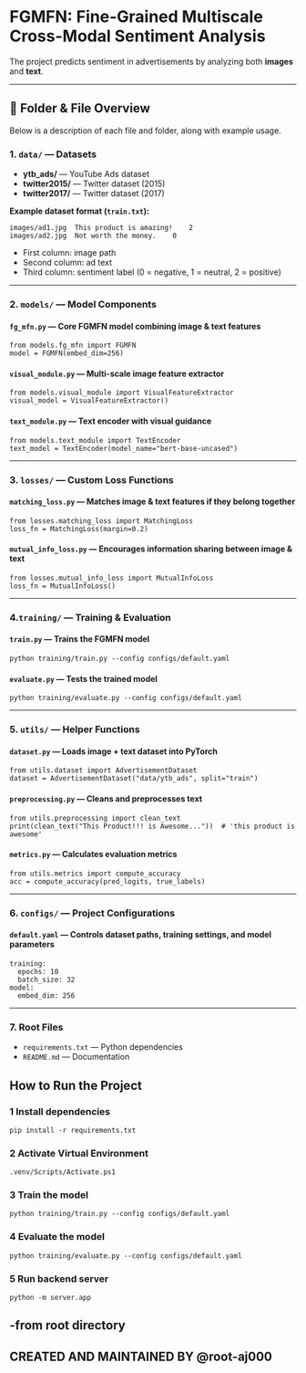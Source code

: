 
# FGMFN: Fine-Grained Multiscale Cross-Modal Sentiment Analysis

The project predicts sentiment in advertisements by analyzing both **images** and **text**.

---

## 📂 Folder & File Overview

Below is a description of each file and folder, along with example usage.



### 1. `data/` — Datasets
- **ytb_ads/** — YouTube Ads dataset  
- **twitter2015/** — Twitter dataset (2015)  
- **twitter2017/** — Twitter dataset (2017)  

**Example dataset format (`train.txt`):**
```
images/ad1.jpg	This product is amazing!	2 
images/ad2.jpg	Not worth the money.	0

```

- First column: image path  
- Second column: ad text  
- Third column: sentiment label (0 = negative, 1 = neutral, 2 = positive)  



---

### 2. `models/` — Model Components

#### `fg_mfn.py` — Core FGMFN model combining image & text features

``` 
from models.fg_mfn import FGMFN
model = FGMFN(embed_dim=256)
``` 
#### `visual_module.py` — Multi-scale image feature extractor
``` 
from models.visual_module import VisualFeatureExtractor
visual_model = VisualFeatureExtractor()
``` 
 #### `text_module.py` — Text encoder with visual guidance
``` 
from models.text_module import TextEncoder
text_model = TextEncoder(model_name="bert-base-uncased") 
```



---

### 3. `losses/` — Custom Loss Functions

#### `matching_loss.py` — Matches image & text features if they belong together
``` 
from losses.matching_loss import MatchingLoss
loss_fn = MatchingLoss(margin=0.2)
``` 
#### `mutual_info_loss.py` — Encourages information sharing between image & text
``` 
from losses.mutual_info_loss import MutualInfoLoss
loss_fn = MutualInfoLoss()
```



---

### 4.`training/` — Training & Evaluation

#### `train.py` — Trains the FGMFN model
``` 
python training/train.py --config configs/default.yaml
``` 
#### `evaluate.py` — Tests the trained model
``` 
python training/evaluate.py --config configs/default.yaml
```



---
### 5. `utils/` — Helper Functions

#### `dataset.py` — Loads image + text dataset into PyTorch
``` 
from utils.dataset import AdvertisementDataset
dataset = AdvertisementDataset("data/ytb_ads", split="train")
``` 
#### `preprocessing.py` — Cleans and preprocesses text
``` 
from utils.preprocessing import clean_text
print(clean_text("This Product!!! is Awesome..."))  # 'this product is awesome'
``` 
#### `metrics.py` — Calculates evaluation metrics
``` 
from utils.metrics import compute_accuracy
acc = compute_accuracy(pred_logits, true_labels)
```



---
### 6. `configs/` — Project Configurations

#### `default.yaml` — Controls dataset paths, training settings, and model parameters
``` 
training:
  epochs: 10
  batch_size: 32
model:
  embed_dim: 256
```



---
### 7. Root Files
 * `requirements.txt` — Python dependencies
 * `README.md` — Documentation

 
## How to Run the Project
### 1 Install dependencies
``` 
pip install -r requirements.txt
``` 
### 2 Activate Virtual Environment
``` 
.venv/Scripts/Activate.ps1
``` 
### 3 Train the model
``` 
python training/train.py --config configs/default.yaml
``` 
### 4 Evaluate the model
``` 
python training/evaluate.py --config configs/default.yaml
``` 

### 5 Run backend server
```
python -m server.app
```
-from root directory 
---
## CREATED AND MAINTAINED BY @root-aj000
